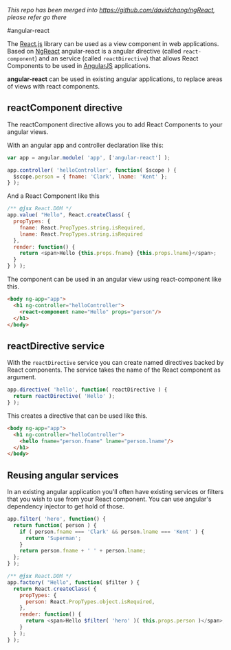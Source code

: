 *This repo has been merged into https://github.com/davidchang/ngReact, please refer go there*

#angular-react

The [React.js](http://facebook.github.io/react/) library can be used as a view component in web applications. Based on [NgReact](https://github.com/davidchang/ngReact) angular-react is a angular directive (called `react-component`) and an service (called `reactDirective`) that allows React Components to be used in [AngularJS](https://angularjs.org/) applications.

**angular-react** can be used in existing angular applications, to replace areas of views with react components.

## reactComponent directive
The reactComponent directive allows you to add React Components to your angular views.

With an angular app and controller declaration like this:

```javascript
var app = angular.module( 'app', ['angular-react'] );

app.controller( 'helloController', function( $scope ) {
  $scope.person = { fname: 'Clark', lname: 'Kent' };
} );
```

And a React Component like this

```javascript
/** @jsx React.DOM */
app.value( "Hello", React.createClass( {
  propTypes: {
    fname: React.PropTypes.string.isRequired,
    lname: React.PropTypes.string.isRequired
  },
  render: function() {
    return <span>Hello {this.props.fname} {this.props.lname}</span>;
  }
} ) );
```
The component can be used in an angular view using react-component like this.

```html
<body ng-app="app">
  <h1 ng-controller="helloController">
    <react-component name="Hello" props="person"/>
  </h1>
</body>
```

## reactDirective service
With the `reactDirective` service you can create named directives backed by React components. The service takes the name of the React component as argument.

```javascript
app.directive( 'hello', function( reactDirective ) {
  return reactDirective( 'Hello' );
} );
```

This creates a directive that can be used like this.

```html
<body ng-app="app">
  <h1 ng-controller="helloController">
    <hello fname="person.fname" lname="person.lname"/>
  </h1>
</body>
```

## Reusing angular services
In an existing angular application you'll often have existing services or filters that you wish to use from your React component. You can use angular's dependency injector to get hold of those.

```javascript
app.filter( 'hero', function() {
  return function( person ) {
    if ( person.fname === 'Clark' && person.lname === 'Kent' ) {
      return 'Superman';
    }
    return person.fname + ' ' + person.lname;
  };
} );

/** @jsx React.DOM */
app.factory( "Hello", function( $filter ) {
  return React.createClass( {
    propTypes: {
      person: React.PropTypes.object.isRequired,
    },
    render: function() {
      return <span>Hello $filter( 'hero' )( this.props.person )</span>;
    }
  } );
} );
```






